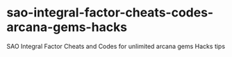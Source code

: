 # sao-integral-factor-cheats-codes-arcana-gems-hacks
SAO Integral Factor Cheats and Codes for unlimited arcana gems Hacks tips
